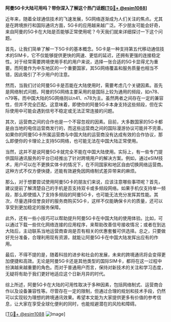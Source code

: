 **阿曼5G卡大陆可用吗？带你深入了解这个热门话题[[TG💪+ @esim1088](https://t.me/s/esim1088)]**

近年来，随着全球通信技术的飞速发展，5G网络逐渐成为人们关注的焦点。尤其是在跨境旅行和国际通讯方面，5G卡的应用越来越广泛。不少朋友可能会好奇，来自阿曼的5G卡在大陆是否能够正常使用呢？今天我们就来详细探讨一下这个问题。

首先，让我们简单了解一下5G卡的基本概念。5G卡是一种支持第五代移动通信技术的SIM卡，它不仅能够提供更快的网速、更低的延迟，还拥有更强的连接稳定性。对于经常需要跨境使用手机的用户来说，选择一张合适的5G卡显得尤为重要。而阿曼作为中东地区的一个重要国家，其5G网络覆盖和服务质量也相当不错，因此吸引了不少用户的注意。

然而，当我们讨论阿曼5G卡是否能在大陆使用时，需要考虑几个关键因素。首先是网络制式问题。阿曼的5G网络主要采用的是国际上较为通用的频段，如n78、n79等。而中国大陆的5G网络则以n41、n78为主。虽然两者之间存在一定的兼容性，但并不完全匹配。这意味着，即使你的阿曼5G卡本身支持这些频段，但在实际使用中可能会遇到信号不稳定或无法正常连接的问题。

其次，运营商之间的合作也是一个不容忽视的因素。目前，大多数国家的5G卡都是由当地的电信运营商发行的，而这些运营商之间的国际漫游协议可能并不完善。如果你的阿曼5G卡所属运营商与中国大陆的运营商没有达成有效的合作协议，那么即便你的卡理论上支持5G网络，也可能无法在中国大陆正常使用。

当然，这并不是说阿曼5G卡就完全不能在中国大陆使用。实际上，有一些专门提供国际通讯服务的平台已经推出了针对跨境用户的解决方案。例如，通过eSIM技术，用户可以在不更换实体卡的情况下，在不同国家和地区自由切换网络运营商。这种方式不仅方便快捷，还能有效避免因网络制式差异带来的麻烦。

那么，对于想要尝试使用阿曼5G卡的朋友们来说，应该注意哪些事项呢？首先，建议提前了解清楚自己的手机是否支持双卡或多频段网络。如果手机仅支持单一频段，那么即使插入了支持多频段的阿曼5G卡，也可能无法充分发挥其性能。其次，尽量选择信誉良好的服务商购买5G卡，这样不仅能确保卡片的质量，还可以享受到更加稳定的服务保障。

此外，还有一些小技巧可以帮助提升阿曼5G卡在中国大陆的使用体验。比如，可以通过下载一些优化网络连接的应用程序，来帮助改善信号接收情况；或者在到达大陆后，主动联系当地运营商查询是否有相关的优惠套餐可供选择。总之，只要做好充分准备，合理利用现有资源，就能让阿曼5G卡在中国大陆发挥出应有的作用。

最后，不得不提的是，随着科技的进步和社会的发展，未来的跨境通讯将会变得更加便捷和高效。无论是阿曼5G卡还是其他类型的国际SIM卡，都将在这一过程中扮演越来越重要的角色。而对于普通用户而言，保持对新技术的关注和学习态度，无疑将有助于我们更好地适应这个日新月异的时代。

综上所述，阿曼5G卡在大陆的可用性取决于多种因素，包括网络制式、运营商合作以及设备兼容性等。尽管存在一定的限制，但通过合理的规划和技术手段，仍然可以实现较为理想的跨境通讯效果。希望本文能为大家提供更多有价值的参考信息，让大家在享受全球化便利的同时，也能规避潜在的风险和障碍。

[[TG💪+ @esim1088](https://t.me/s/esim1088) ![Image](https://i.postimg.cc/4NQfJmqS/Snipaste-2025-05-13-00-14-12.png)]